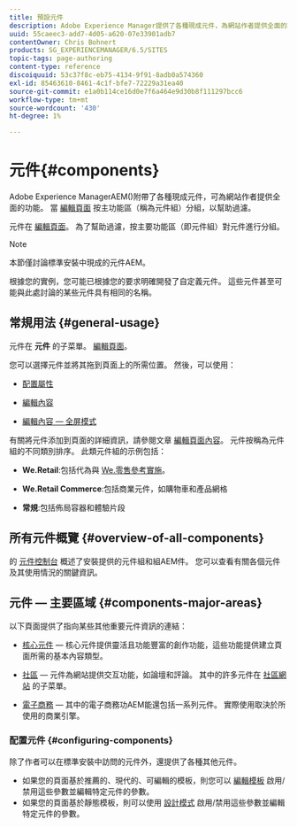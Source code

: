```yaml
---
title: 預設元件
description: Adobe Experience Manager提供了各種現成元件，為網站作者提供全面的功能。
uuid: 55caeec3-add7-4d05-a620-07e33901adb7
contentOwner: Chris Bohnert
products: SG_EXPERIENCEMANAGER/6.5/SITES
topic-tags: page-authoring
content-type: reference
discoiquuid: 53c37f8c-eb75-4134-9f91-8adb0a574360
exl-id: 85463610-8461-4c1f-bfe7-72229a31ea40
source-git-commit: e1a0b114ce16d0e7f6a464e9d30b8f111297bcc6
workflow-type: tm+mt
source-wordcount: '430'
ht-degree: 1%

---
```


# 元件{#components}

Adobe Experience ManagerAEM()附帶了各種現成元件，可為網站作者提供全面的功能。 當 [編輯頁面](/help/sites-authoring/editing-content.md) 按主功能區（稱為元件組）分組，以幫助過濾。

元件在 [編輯頁面](/help/sites-authoring/editing-content.md)。 為了幫助過濾，按主要功能區（即元件組）對元件進行分組。

>[!NOTE]
>
>本節僅討論標準安裝中現成的元件AEM。
>
>根據您的實例，您可能已根據您的要求明確開發了自定義元件。 這些元件甚至可能與此處討論的某些元件具有相同的名稱。

## 常規用法 {#general-usage}

元件在 **元件** 的子菜單。 [編輯頁面](/help/sites-authoring/editing-content.md)。

您可以選擇元件並將其拖到頁面上的所需位置。 然後，可以使用：

* [配置屬性](/help/sites-authoring/editing-page-properties.md)
* [編輯內容](/help/sites-authoring/editing-content.md)

* [編輯內容 — 全屏模式](/help/sites-authoring/editing-content.md#edit-content-full-screen-mode)

有關將元件添加到頁面的詳細資訊，請參閱文章 [編輯頁面內容](/help/sites-authoring/editing-content.md)。
元件按稱為元件組的不同類別排序。 此類元件組的示例包括：

* **We.Retail**:包括代為與 [We.零售參考實施](/help/sites-developing/we-retail.md)。

* **We.Retail Commerce**:包括商業元件，如購物車和產品網格

* **常規**:包括佈局容器和體驗片段

## 所有元件概覽 {#overview-of-all-components}

的 [元件控制台](/help/sites-authoring/default-components-console.md) 概述了安裝提供的元件組和組AEM件。 您可以查看有關各個元件及其使用情況的關鍵資訊。

## 元件 — 主要區域 {#components-major-areas}

以下頁面提供了指向某些其他重要元件資訊的連結：

* [核心元件](https://experienceleague.adobe.com/docs/experience-manager-core-components/using/introduction.html)  — 核心元件提供靈活且功能豐富的創作功能，這些功能提供建立頁面所需的基本內容類型。

* [社區](/help/communities/author-communities.md)  — 元件為網站提供交互功能，如論壇和評論。 其中的許多元件在 [社區網站](/help/communities/overview.md) 的子菜單。

* [電子商務](/help/commerce/cif-classic/administering/ecommerce.md)  — 其中的電子商務功AEM能還包括一系列元件。 實際使用取決於所使用的商業引擎。

### 配置元件 {#configuring-components}

除了作者可以在標準安裝中訪問的元件外，還提供了各種其他元件。

* 如果您的頁面基於推薦的、現代的、可編輯的模板，則您可以 [編輯模板](/help/sites-authoring/templates.md) 啟用/禁用這些參數並編輯特定元件的參數。
* 如果您的頁面基於靜態模板，則可以使用 [設計模式](/help/sites-authoring/default-components-designmode.md#enable-disable-components) 啟用/禁用這些參數並編輯特定元件的參數。
